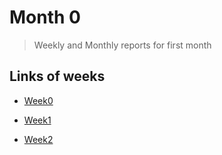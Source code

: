 # Month 0

> Weekly and Monthly reports for first month

## Links of weeks
- [Week0](https://github.com/Sharelter/plct_work/tree/main/month0/week0)

- [Week1](https://github.com/Sharelter/plct_work/tree/main/month0/week1)

- [Week2](https://github.com/Sharelter/plct_work/tree/main/month0/week2)